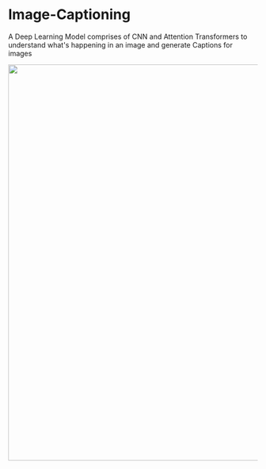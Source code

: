 # Image-Captioning
A Deep Learning Model comprises of CNN and Attention Transformers to understand what's happening in an image and generate Captions for images

<p align = "center">
  <img width = 800 src = "https://github.com/0EnIgma1/Image-Captioning/blob/main/roadmap.png"
</p>
